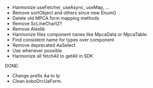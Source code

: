 - Harmonize useFetcher, useAsync, useMap, ...
- Remove sortObject and others since new Enum()
- Delete old MPCA form mapping methods
- Remove ScLineChart2?
- Remove Alexlib
- Harmonize files component nanes like MpcaData or MpcaTable.
- Find consistent name for types over component
- Remove deprecated AaSelect
- Use <TableInput/> whenever possible
- Harmonize all fetchAll to getAll in SDK

DONE:
- Change prefix Aa to Ip
- Clean koboDrcUaForm. 
